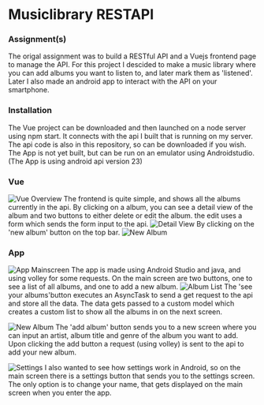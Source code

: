 # Musiclibrary RESTAPI

### Assignment(s)
The origal assignment was to build a RESTful API and a Vuejs frontend page to manage the API. For this project I descided to make a music library where you can add albums you want to listen to, and later mark them as 'listened'. Later I also made an android app to interact with the API on your smartphone.

### Installation
The Vue project can be downloaded and then launched on a node server using npm start. It connects with the api I built that is running on my server. The api code is also in this repository, so can be downloaded if you wish.
The App is not yet built, but can be run on an emulator using Androidstudio. (The App is using android api version 23)

### Vue
![Vue Overview](https://i.imgur.com/T8HFYQJ.png)
The frontend is quite simple, and shows all the albums currently in the api. By clicking on a album, you can see a detail view of the album and two buttons to either delete or edit the album. the edit uses a form which sends the form input to the api. 
![Detail View](https://i.imgur.com/hdU1OHP.png)
By clicking on the 'new album' button on the top bar.
![New Album](https://i.imgur.com/GwygF4u.png)

### App
![App Mainscreen](https://i.imgur.com/ibNLaca.png)
The app is made using Android Studio and java, and using volley for some requests.
On the main screen are two buttons, one to see a list of all albums, and one to add a new album.
![Album List](https://i.imgur.com/1ECbRls.png)
The 'see your albums'button executes an AsyncTask to send a get request to the api and store all the data. The data gets passed to a custom model which creates a custom list to show all the albums in on the next screen.

![New Album](https://i.imgur.com/pNZmbr1.png)
The 'add album' button sends you to a new screen where you can input an artist, album title and genre of the album you want to add. Upon clicking the add button a request (using volley) is sent to the api to add your new album.

![Settings](https://i.imgur.com/5O7WYpn.png)
I also wanted to see how settings work in Android, so on the main screen there is a settings button that sends you to the settings screen. The only option is to change your name, that gets displayed on the main screen when you enter the app.
